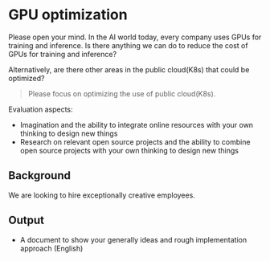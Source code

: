 # GPU optimization

Please open your mind. In the AI world today, every company uses GPUs for training and inference. Is there anything we can do to reduce the cost of GPUs for training and inference?

Alternatively, are there other areas in the public cloud(K8s) that could be optimized?

> Please focus on optimizing the use of public cloud(K8s).

Evaluation aspects:

- Imagination and the ability to integrate online resources with your own thinking to design new things
- Research on relevant open source projects and the ability to combine open source projects with your own thinking to design new things

## Background

We are looking to hire exceptionally creative employees.

## Output

- A document to show your generally ideas and rough implementation approach (English)
